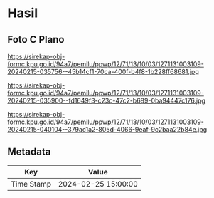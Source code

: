 # Hasil

## Foto C Plano

https://sirekap-obj-formc.kpu.go.id/94a7/pemilu/ppwp/12/71/13/10/03/1271131003109-20240215-035756--45b14cf1-70ca-400f-b4f8-1b228ff68681.jpg

https://sirekap-obj-formc.kpu.go.id/94a7/pemilu/ppwp/12/71/13/10/03/1271131003109-20240215-035900--fd1649f3-c23c-47c2-b689-0ba94447c176.jpg

https://sirekap-obj-formc.kpu.go.id/94a7/pemilu/ppwp/12/71/13/10/03/1271131003109-20240215-040104--379ac1a2-805d-4066-9eaf-9c2baa22b84e.jpg


## Metadata

| Key        | Value               |
| ---------- | ------------------- |
| Time Stamp | 2024-02-25 15:00:00 |




